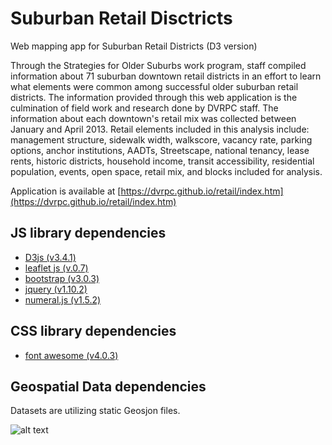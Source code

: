 # Suburban Retail Disctricts
Web mapping app for Suburban Retail Districts (D3 version)

Through the Strategies for Older Suburbs work program, staff compiled information about 71 suburban downtown retail districts in an effort to learn what elements were common among successful older suburban retail districts. The information provided through this web application is the culmination of field work and research done by DVRPC staff. The information about each downtown's retail mix was collected between January and April 2013. Retail elements included in this analysis include: management structure, sidewalk width, walkscore, vacancy rate, parking options, anchor institutions, AADTs, Streetscape, national tenancy, lease rents, historic districts, household income, transit accessibility, residential population, events, open space, retail mix, and blocks included for analysis.

Application is available at [https://dvrpc.github.io/retail/index.htm](https://dvrpc.github.io/retail/index.htm)

## JS library dependencies

- [D3js (v3.4.1)](https://d3js.org/)
- [leaflet js (v.0.7)](https://leafletjs.com/)
- [bootstrap (v3.0.3)](https://getbootstrap.com/docs/versions/)
- [jquery (v1.10.2)](https://api.jquery.com/)
- [numeral.js (v1.5.2)](http://numeraljs.com/)

## CSS library dependencies

- [font awesome (v4.0.3)](https://fontawesome.com/)

## Geospatial Data dependencies

Datasets are utilizing static Geosjon files.

![alt text](https://raw.githubusercontent.com/crvanpollard/retail/master/img/retail_map.PNG)